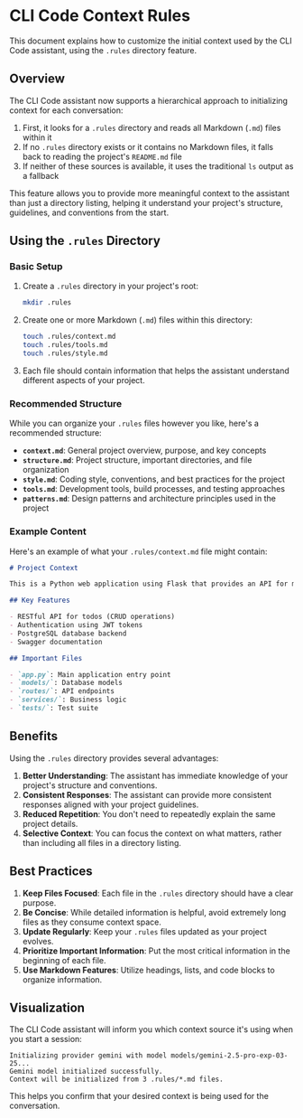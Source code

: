 # CLI Code Context Rules

This document explains how to customize the initial context used by the CLI Code assistant, using the `.rules` directory feature.

## Overview

The CLI Code assistant now supports a hierarchical approach to initializing context for each conversation:

1. First, it looks for a `.rules` directory and reads all Markdown (`.md`) files within it
2. If no `.rules` directory exists or it contains no Markdown files, it falls back to reading the project's `README.md` file
3. If neither of these sources is available, it uses the traditional `ls` output as a fallback

This feature allows you to provide more meaningful context to the assistant than just a directory listing, helping it understand your project's structure, guidelines, and conventions from the start.

## Using the `.rules` Directory

### Basic Setup

1. Create a `.rules` directory in your project's root:
   ```bash
   mkdir .rules
   ```

2. Create one or more Markdown (`.md`) files within this directory:
   ```bash
   touch .rules/context.md
   touch .rules/tools.md
   touch .rules/style.md
   ```

3. Each file should contain information that helps the assistant understand different aspects of your project.

### Recommended Structure

While you can organize your `.rules` files however you like, here's a recommended structure:

- **`context.md`**: General project overview, purpose, and key concepts
- **`structure.md`**: Project structure, important directories, and file organization
- **`style.md`**: Coding style, conventions, and best practices for the project
- **`tools.md`**: Development tools, build processes, and testing approaches
- **`patterns.md`**: Design patterns and architecture principles used in the project

### Example Content

Here's an example of what your `.rules/context.md` file might contain:

```markdown
# Project Context

This is a Python web application using Flask that provides an API for managing todo items.

## Key Features

- RESTful API for todos (CRUD operations)
- Authentication using JWT tokens
- PostgreSQL database backend
- Swagger documentation

## Important Files

- `app.py`: Main application entry point
- `models/`: Database models
- `routes/`: API endpoints
- `services/`: Business logic
- `tests/`: Test suite
```

## Benefits

Using the `.rules` directory provides several advantages:

1. **Better Understanding**: The assistant has immediate knowledge of your project's structure and conventions.
2. **Consistent Responses**: The assistant can provide more consistent responses aligned with your project guidelines.
3. **Reduced Repetition**: You don't need to repeatedly explain the same project details.
4. **Selective Context**: You can focus the context on what matters, rather than including all files in a directory listing.

## Best Practices

1. **Keep Files Focused**: Each file in the `.rules` directory should have a clear purpose.
2. **Be Concise**: While detailed information is helpful, avoid extremely long files as they consume context space.
3. **Update Regularly**: Keep your `.rules` files updated as your project evolves.
4. **Prioritize Important Information**: Put the most critical information in the beginning of each file.
5. **Use Markdown Features**: Utilize headings, lists, and code blocks to organize information.

## Visualization

The CLI Code assistant will inform you which context source it's using when you start a session:

```
Initializing provider gemini with model models/gemini-2.5-pro-exp-03-25...
Gemini model initialized successfully.
Context will be initialized from 3 .rules/*.md files.
```

This helps you confirm that your desired context is being used for the conversation.
